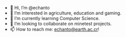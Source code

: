 - 👋 Hi, I’m @echanto
- 👀 I’m interested in agriculture, education and gaming.
- 🌱 I’m currently learning Computer Science.
- 💞️ I’m looking to collaborate on minetest projects.
- 📫 How to reach me: echanto@earth.ac.cr!

<!---
echanto/echanto is a ✨ special ✨ repository because its `README.md` (this file) appears on your GitHub profile.
You can click the Preview link to take a look at your changes.
--->
